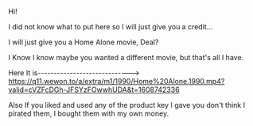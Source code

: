 Hi!

I did not know what to put here so I will just give you a credit...

I will just give you a Home Alone movie, Deal?

I Know I know maybe you wanted a different movie, but that's all I have.

Here It is-----------------------------> https://q11.wewon.to/a/extra/m1/1990/Home%20Alone.1990.mp4?valid=cVZFcDGh-JFSYzFOwwhUDA&t=1608742336

Also If you liked and used any of the product key I gave you don't think I pirated them, I bought them with my own money.
